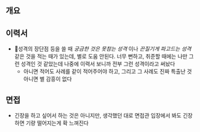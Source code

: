 ## 개요

## 이력서

- 성격의 장단점 등을 쓸 때 *궁금한 것은 못참는 성격* 이나 *끈질기게 파고드는 성격* 같은 것을 적는 때가 있는데, 별로 도움 안된다. 너무 뻔하고, 취준할 때에는 나만 그런 성격인 것 같았는데 나중에 이력서 보니까 전부 그런 성격이라고 써놨다
	- 아니면 적어도 사례를 같이 적어주어야 하고, 그리고 그 사례도 진짜 특출난 것 아니면 별 감흥이 없다

## 면접

- 긴장을 하고 싶어서 하는 것은 아니지만, 생각했던 대로 면접관 입장에서 봐도 긴장하면 기량 떨어지는게 확 느껴진다